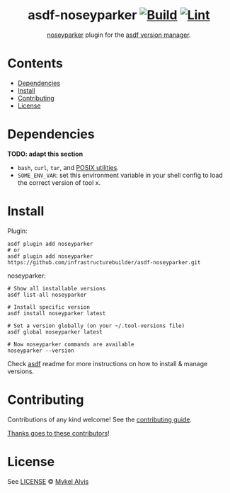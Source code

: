 <div align="center">

# asdf-noseyparker [![Build](https://github.com/infrastructurebuilder/asdf-noseyparker/actions/workflows/build.yml/badge.svg)](https://github.com/infrastructurebuilder/asdf-noseyparker/actions/workflows/build.yml) [![Lint](https://github.com/infrastructurebuilder/asdf-noseyparker/actions/workflows/lint.yml/badge.svg)](https://github.com/infrastructurebuilder/asdf-noseyparker/actions/workflows/lint.yml)

[noseyparker](https://github.com/praetorian-inc/noseyparker) plugin for the [asdf version manager](https://asdf-vm.com).

</div>

# Contents

- [Dependencies](#dependencies)
- [Install](#install)
- [Contributing](#contributing)
- [License](#license)

# Dependencies

**TODO: adapt this section**

- `bash`, `curl`, `tar`, and [POSIX utilities](https://pubs.opengroup.org/onlinepubs/9699919799/idx/utilities.html).
- `SOME_ENV_VAR`: set this environment variable in your shell config to load the correct version of tool x.

# Install

Plugin:

```shell
asdf plugin add noseyparker
# or
asdf plugin add noseyparker https://github.com/infrastructurebuilder/asdf-noseyparker.git
```

noseyparker:

```shell
# Show all installable versions
asdf list-all noseyparker

# Install specific version
asdf install noseyparker latest

# Set a version globally (on your ~/.tool-versions file)
asdf global noseyparker latest

# Now noseyparker commands are available
noseyparker --version
```

Check [asdf](https://github.com/asdf-vm/asdf) readme for more instructions on how to
install & manage versions.

# Contributing

Contributions of any kind welcome! See the [contributing guide](contributing.md).

[Thanks goes to these contributors](https://github.com/infrastructurebuilder/asdf-noseyparker/graphs/contributors)!

# License

See [LICENSE](LICENSE) © [Mykel Alvis](https://github.com/infrastructurebuilder/)
